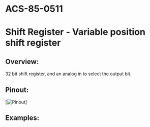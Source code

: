# ACS-85-0511
Shift Register - Variable position shift register
==============

## Overview:

32 bit shift register, and an analog in to select the output bit.

 
 
 
## Pinout:
[![Pinout](https://github.com/robstave/ArduinoComponentSketches/blob/master/ACS-85%20ATTiny85%20sketches/ACS-85-0511/images/acs-85-0511.png)]  


## Examples:
 